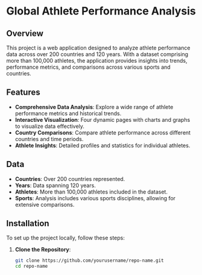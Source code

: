 # Global Athlete Performance Analysis

## Overview
This project is a web application designed to analyze athlete performance data across over 200 countries and 120 years. With a dataset comprising more than 100,000 athletes, the application provides insights into trends, performance metrics, and comparisons across various sports and countries.

## Features
- **Comprehensive Data Analysis**: Explore a wide range of athlete performance metrics and historical trends.
- **Interactive Visualization**: Four dynamic pages with charts and graphs to visualize data effectively.
- **Country Comparisons**: Compare athlete performance across different countries and time periods.
- **Athlete Insights**: Detailed profiles and statistics for individual athletes.

## Data
- **Countries**: Over 200 countries represented.
- **Years**: Data spanning 120 years.
- **Athletes**: More than 100,000 athletes included in the dataset.
- **Sports**: Analysis includes various sports disciplines, allowing for extensive comparisons.

## Installation
To set up the project locally, follow these steps:

1. **Clone the Repository**:
   ```bash
   git clone https://github.com/yourusername/repo-name.git
   cd repo-name
